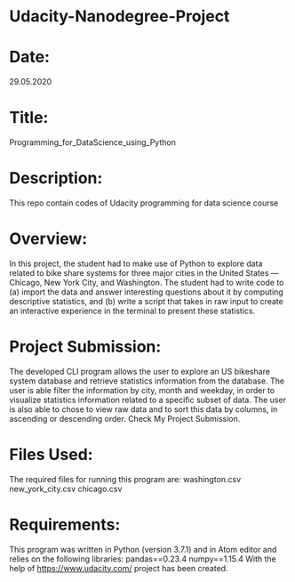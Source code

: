 # Udacity-Nanodegree-Project
# Date: 
29.05.2020
# Title: 
Programming_for_DataScience_using_Python
# Description: 
This repo contain codes of Udacity programming for data science course
# Overview: 
In this project, the student had to make use of Python to explore data related to bike share systems for three major cities in the United States — Chicago, New York City, and Washington. The student had to write code to (a) import the data and answer interesting questions about it by computing descriptive statistics, and (b) write a script that takes in raw input to create an interactive experience in the terminal to present these statistics.
# Project Submission: 
The developed CLI program allows the user to explore an US bikeshare system database and retrieve statistics information from the database. The user is able filter the information by city, month and weekday, in order to visualize statistics information related to a specific subset of data. The user is also able to chose to view raw data and to sort this data by columns, in ascending or descending order.
Check My Project Submission.
# Files Used: 
The required files for running this program are:
washington.csv
new_york_city.csv
chicago.csv
# Requirements: 
This program was written in Python (version 3.7.1) and in Atom editor and relies on the following libraries:
pandas==0.23.4
numpy==1.15.4
With the help of https://www.udacity.com/ project has been created.
